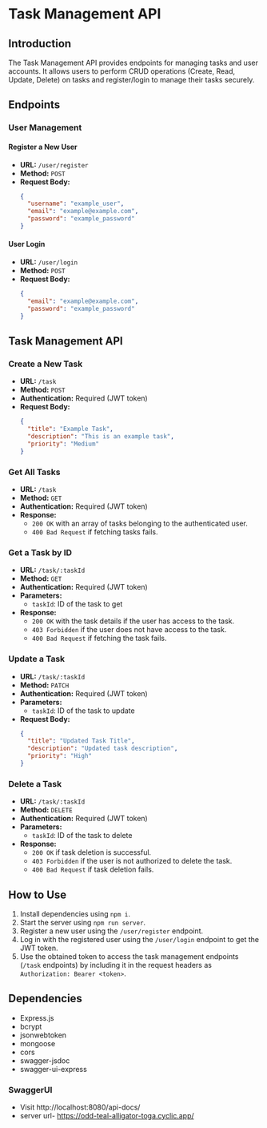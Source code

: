 # Task Management API

## Introduction

The Task Management API provides endpoints for managing tasks and user accounts. It allows users to perform CRUD operations (Create, Read, Update, Delete) on tasks and register/login to manage their tasks securely.

## Endpoints

### User Management

#### Register a New User

- **URL:** `/user/register`
- **Method:** `POST`
- **Request Body:**
  ```json
  {
    "username": "example_user",
    "email": "example@example.com",
    "password": "example_password"
  }

#### User Login

- **URL:** `/user/login`
- **Method:** `POST`
- **Request Body:**
  ```json
  {
    "email": "example@example.com",
    "password": "example_password"
  }

## Task Management API

### Create a New Task

- **URL:** `/task`
- **Method:** `POST`
- **Authentication:** Required (JWT token)
- **Request Body:**
  ```json
  {
    "title": "Example Task",
    "description": "This is an example task",
    "priority": "Medium"
  }
### Get All Tasks

- **URL:** `/task`
- **Method:** `GET`
- **Authentication:** Required (JWT token)
- **Response:**
  - `200 OK` with an array of tasks belonging to the authenticated user.
  - `400 Bad Request` if fetching tasks fails.

### Get a Task by ID

- **URL:** `/task/:taskId`
- **Method:** `GET`
- **Authentication:** Required (JWT token)
- **Parameters:**
  - `taskId`: ID of the task to get
- **Response:**
  - `200 OK` with the task details if the user has access to the task.
  - `403 Forbidden` if the user does not have access to the task.
  - `400 Bad Request` if fetching the task fails.
### Update a Task

- **URL:** `/task/:taskId`
- **Method:** `PATCH`
- **Authentication:** Required (JWT token)
- **Parameters:**
  - `taskId`: ID of the task to update
- **Request Body:**
  ```json
  {
    "title": "Updated Task Title",
    "description": "Updated task description",
    "priority": "High"
  }

### Delete a Task

- **URL:** `/task/:taskId`
- **Method:** `DELETE`
- **Authentication:** Required (JWT token)
- **Parameters:**
  - `taskId`: ID of the task to delete
- **Response:**
  - `200 OK` if task deletion is successful.
  - `403 Forbidden` if the user is not authorized to delete the task.
  - `400 Bad Request` if task deletion fails.


How to Use
----------
1.  Install dependencies using `npm i`.
1.  Start the server using `npm run server`.
2.  Register a new user using the `/user/register` endpoint.
3.  Log in with the registered user using the `/user/login` endpoint to get the JWT token.
4.  Use the obtained token to access the task management endpoints (`/task` endpoints) by including it in the request headers as `Authorization: Bearer <token>`.

Dependencies
------------

-   Express.js
-   bcrypt
-   jsonwebtoken
-   mongoose
-   cors
-   swagger-jsdoc
-   swagger-ui-express
### SwaggerUI
  -  Visit http://localhost:8080/api-docs/
  -  server url- https://odd-teal-alligator-toga.cyclic.app/
